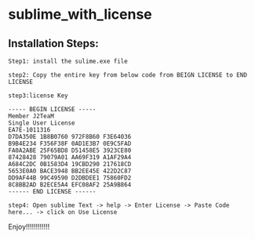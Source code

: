 # sublime_with_license

  Installation Steps:
  ---------------------
    Step1: install the sulime.exe file 
   
    step2: Copy the entire key from below code from BEIGN LICENSE to END LICENSE
    
    step3:license Key
    
    ----- BEGIN LICENSE -----
    Member J2TeaM
    Single User License
    EA7E-1011316
    D7DA350E 1B8B0760 972F8B60 F3E64036
    B9B4E234 F356F38F 0AD1E3B7 0E9C5FAD
    FA0A2ABE 25F65BD8 D51458E5 3923CE80
    87428428 79079A01 AA69F319 A1AF29A4
    A684C2DC 0B1583D4 19CBD290 217618CD
    5653E0A0 BACE3948 BB2EE45E 422D2C87
    DD9AF44B 99C49590 D2DBDEE1 75860FD2
    8C8BB2AD B2ECE5A4 EFC08AF2 25A9B864
    ------ END LICENSE ------
   
    step4: Open sublime Text -> help -> Enter License -> Paste Code here... -> click on Use License
    
Enjoy!!!!!!!!!!!!
